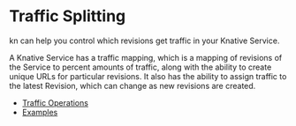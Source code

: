 # Traffic Splitting

kn can help you control which revisions get traffic in your Knative Service.

A Knative Service has a traffic mapping, which is a mapping of revisions of the
Service to percent amounts of traffic, along with the ability to create unique
URLs for particular revisions. It also has the ability to assign traffic to the
latest Revision, which can change as new revisions are created.

- [Traffic Operations](revisions.md)
- [Examples](examples.md)
